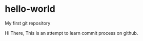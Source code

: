 # hello-world
My first git repository

Hi There, 
This is an attempt to learn commit process on github.
